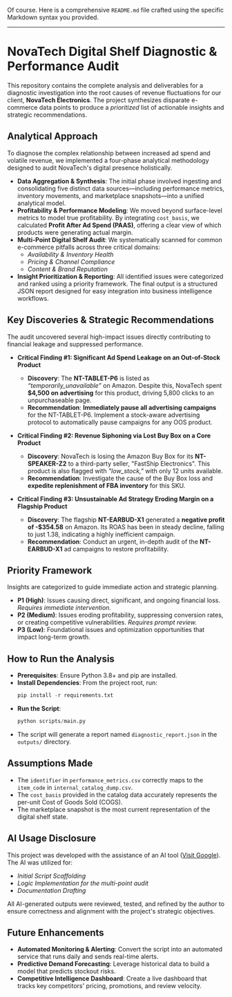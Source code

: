 Of course. Here is a comprehensive `README.md` file crafted using the specific Markdown syntax you provided.

-----

# NovaTech Digital Shelf Diagnostic & Performance Audit

This repository contains the complete analysis and deliverables for a diagnostic investigation into the root causes of revenue fluctuations for our client, **NovaTech Electronics**. The project synthesizes disparate e-commerce data points to produce a *prioritized* list of actionable insights and strategic recommendations.

## Analytical Approach

To diagnose the complex relationship between increased ad spend and volatile revenue, we implemented a four-phase analytical methodology designed to audit NovaTech's digital presence holistically.

  * **Data Aggregation & Synthesis**: The initial phase involved ingesting and consolidating five distinct data sources—including performance metrics, inventory movements, and marketplace snapshots—into a unified analytical model.
  * **Profitability & Performance Modeling**: We moved beyond surface-level metrics to model true profitability. By integrating `cost_basis`, we calculated **Profit After Ad Spend (PAAS)**, offering a clear view of which products were generating actual margin.
  * **Multi-Point Digital Shelf Audit**: We systematically scanned for common e-commerce pitfalls across three critical domains:
      * *Availability & Inventory Health*
      * *Pricing & Channel Compliance*
      * *Content & Brand Reputation*
  * **Insight Prioritization & Reporting**: All identified issues were categorized and ranked using a priority framework. The final output is a structured JSON report designed for easy integration into business intelligence workflows.

## Key Discoveries & Strategic Recommendations

The audit uncovered several high-impact issues directly contributing to financial leakage and suppressed performance.

  * **Critical Finding \#1: Significant Ad Spend Leakage on an Out-of-Stock Product**

      * **Discovery**: The **NT-TABLET-P6** is listed as *“temporarily\_unavailable”* on Amazon. Despite this, NovaTech spent **$4,500 on advertising** for this product, driving 5,800 clicks to an unpurchaseable page.
      * **Recommendation**: **Immediately pause all advertising campaigns** for the NT-TABLET-P6. Implement a stock-aware advertising protocol to automatically pause campaigns for any OOS product.

  * **Critical Finding \#2: Revenue Siphoning via Lost Buy Box on a Core Product**

      * **Discovery**: NovaTech is losing the Amazon Buy Box for its **NT-SPEAKER-Z2** to a third-party seller, "FastShip Electronics". This product is also flagged with *"low\_stock,"* with only 12 units available.
      * **Recommendation**: Investigate the cause of the Buy Box loss and **expedite replenishment of FBA inventory** for this SKU.

  * **Critical Finding \#3: Unsustainable Ad Strategy Eroding Margin on a Flagship Product**

      * **Discovery**: The flagship **NT-EARBUD-X1** generated a **negative profit of -$354.58** on Amazon. Its ROAS has been in steady decline, falling to just 1.38, indicating a highly inefficient campaign.
      * **Recommendation**: Conduct an urgent, in-depth audit of the **NT-EARBUD-X1** ad campaigns to restore profitability.

## Priority Framework

Insights are categorized to guide immediate action and strategic planning.

  * **P1 (High)**: Issues causing direct, significant, and ongoing financial loss. *Requires immediate intervention.*
  * **P2 (Medium)**: Issues eroding profitability, suppressing conversion rates, or creating competitive vulnerabilities. *Requires prompt review.*
  * **P3 (Low)**: Foundational issues and optimization opportunities that impact long-term growth.

## How to Run the Analysis

  * **Prerequisites**: Ensure Python 3.8+ and pip are installed.
  * **Install Dependencies**: From the project root, run:
    ```python
    pip install -r requirements.txt
    ```
  * **Run the Script**:
    ```python
    python scripts/main.py
    ```
  * The script will generate a report named `diagnostic_report.json` in the `outputs/` directory.

## Assumptions Made

  * The `identifier` in `performance_metrics.csv` correctly maps to the `item_code` in `internal_catalog_dump.csv`.
  * The `cost_basis` provided in the catalog data accurately represents the per-unit Cost of Goods Sold (COGS).
  * The marketplace snapshot is the most current representation of the digital shelf state.

## AI Usage Disclosure

This project was developed with the assistance of an AI tool ([Visit Google](https://gemini.google.com)). The AI was utilized for:

  * *Initial Script Scaffolding*
  * *Logic Implementation for the multi-point audit*
  * *Documentation Drafting*

All AI-generated outputs were reviewed, tested, and refined by the author to ensure correctness and alignment with the project's strategic objectives.

## Future Enhancements

  * **Automated Monitoring & Alerting**: Convert the script into an automated service that runs daily and sends real-time alerts.
  * **Predictive Demand Forecasting**: Leverage historical data to build a model that predicts stockout risks.
  * **Competitive Intelligence Dashboard**: Create a live dashboard that tracks key competitors' pricing, promotions, and review velocity.
